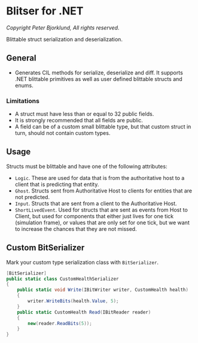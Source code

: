 # Blitser for .NET

_Copyright Peter Bjorklund, All rights reserved._

Blittable struct serialization and deserialization.

## General

* Generates CIL methods for serialize, deserialize and diff. It supports .NET blittable primitives as well as user defined blittable structs and enums.

### Limitations

* A struct must have less than or equal to 32 public fields.
* It is strongly recommended that all fields are public.
* A field can be of a custom small blittable type, but that custom struct in turn, should not contain custom types.

## Usage

Structs must be blittable and have one of the following attributes:

* `Logic`. These are used for data that is from the authoritative host to a client that is predicting that entity.
* `Ghost`.  Structs sent from Authoritative Host to clients for entities that are not predicted.
* `Input`. Structs that are sent from a client to the Authoritative Host.
* `ShortLivedEvent`. Used for structs that are sent as events from Host to Client, but used for components that either just lives for one tick (simulation frame), or values that are only set for one tick, but we want to increase the chances that they are not missed.
  
## Custom BitSerializer

Mark your custom type serialization class with `BitSerializer`.

```csharp
[BitSerializer]
public static class CustomHealthSerializer
{
    public static void Write(IBitWriter writer, CustomHealth health)
    {
        writer.WriteBits(health.Value, 5);
    }   
    public static CustomHealth Read(IBitReader reader)
    {
        new(reader.ReadBits(5));
    }
}

```
